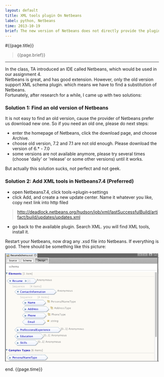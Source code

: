 ```yaml
---
layout: default
title: XML tools plugin On Netbeans 
label: python, Netbeans
time: 2013-10-19
brief: The new version of Netbeans does not directly provide the plugin of XML tools, which include XML schema designer, and we need it in our assignment 4 - XML schema
---
```


#{{page.title}}
> {{page.brief}}
**************

In the class, TA introduced an IDE called Netbeans, which would be used in our assignment 4.  
Netbeans is great, and has good extension. However, only the old version support XML schema plugin. which means we have to find a substitution of Netbeans.  
Fortunately, after research for a while, I came up with two solutions:  

### Solution 1: Find an old version of Netbeans  
It is not easy to find an old version, cause the provider of Netbeans prefer us download new one. So if you need an old one, please do next steps:

+ enter the homepage of Netbeans, click the download page, and choose Archive.    
+ choose old version, 7.2 and 7.1 are not old enough. Please download the version of 6.* - 7.0  
+ some versions are not available anymore, please try several times (choose 'daily' or 'release' or some other versions) until it works.  

But actually this solution sucks, not perfect and not geek.  
 

### Solution 2: Add XML tools in Netbeans7.4 (Preferred)  

+ open Netbeans7.4, click tools->plugin->settings  
+ click Add, and create a new update center. Name it whatever you like, copy next link into http filed  
> http://deadlock.netbeans.org/hudson/job/xml/lastSuccessfulBuild/artifact/build/updates/updates.xml
+ go back to the available plugin. Search XML. you will find XML tools, install it.  

Restart your Netbeans, now drag any .xsd file into Netbeans. If everything is good. There should be something like this picture:  

![right?](/images/20131019.png)

end.
{{page.time}}